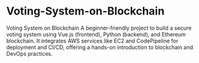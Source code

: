 # Voting-System-on-Blockchain
Voting System on Blockchain A beginner-friendly project to build a secure voting system using Vue.js (frontend), Python (backend), and Ethereum blockchain. It integrates AWS services like EC2 and CodePipeline for deployment and CI/CD, offering a hands-on introduction to blockchain and DevOps practices.
